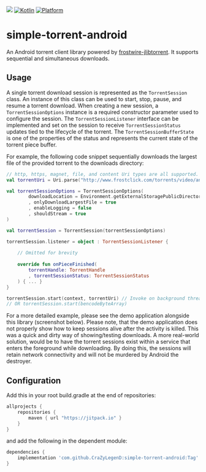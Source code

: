 
[![](https://jitpack.io/v/CraZyLegenD/simple-torrent-android.svg)](https://jitpack.io/#CraZyLegenD/simple-torrent-android) [![Kotlin](https://img.shields.io/badge/Kotlin-1.3.61-blue.svg)](https://kotlinlang.org) [![Platform](https://img.shields.io/badge/Platform-Android-green.svg)](https://developer.android.com/guide/)

# simple-torrent-android
An Android torrent client library powered by [frostwire-jlibtorrent](https://github.com/frostwire/frostwire-jlibtorrent). It supports sequential and simultaneous downloads.


## Usage

A single torrent download session is represented as the ```TorrentSession``` class. An instance of this class can be used to start, stop, pause, and resume a torrent download. When creating a new session, a ```TorrentSessionOptions``` instance is a required constructor parameter used to configure the session. The ```TorrentSessionListener``` interface can be implemented and set on the session to receive ```TorrentSessionStatus``` updates tied to the lifecycle of the torrent. The ```TorrentSessionBufferState``` is one of the properties of the status and represents the current state of the torrent piece buffer.

For example, the following code snippet sequentially downloads the largest file of the provided torrent to the downloads directory:

```kotlin
// http, https, magnet, file, and content Uri types are all supported.
val torrentUri = Uri.parse("http://www.frostclick.com/torrents/video/animation/Big_Buck_Bunny_1080p_surround_frostclick.com_frostwire.com.torrent")

val torrentSessionOptions = TorrentSessionOptions(
        downloadLocation = Environment.getExternalStoragePublicDirectory(Environment.DIRECTORY_DOWNLOADS)
        , onlyDownloadLargestFile = true
        , enableLogging = false
        , shouldStream = true
)

val torrentSession = TorrentSession(torrentSessionOptions)

torrentSession.listener = object : TorrentSessionListener {
    
    // Omitted for brevity
    
    override fun onPieceFinished(
        torrentHandle: TorrentHandle
        , torrentSessionStatus: TorrentSessionStatus
    ) { ... }
}

torrentSession.start(context, torrentUri) // Invoke on background thread.
// OR torrentSession.start(bencodeByteArray)

```

For a more detailed example, please see the demo application alongside this library (screenshot below). Please note, that the demo application does not properly show how to keep sessions alive after the activity is killed. This was a quick and dirty way of showing/testing downloads. A more real-world solution, would be to have the torrent sessions exist within a service that enters the foreground while downloading. By doing this, the sessions will retain network connectivity and will not be murdered by Android the destroyer.

## Configuration

Add this in your root build.gradle at the end of repositories:
```gradle
allprojects {
    repositories {
        maven { url "https://jitpack.io" }
    }
}
```
and add the following in the dependent module:

```gradle
dependencies {
    implementation 'com.github.CraZyLegenD:simple-torrent-android:Tag'
}
```

